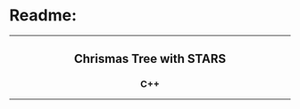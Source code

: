 # Readme:
 
---
 
<h2 align='center'>Chrismas Tree with STARS</h2>
<h3 quote align='center'>C++</h3 quote>
 
---

